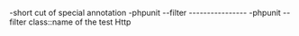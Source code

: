 <?xml version="1.0" encoding="UTF-8"?>

-short cut of special annotation
-phpunit --filter ----------------
-phpunit --filter  class::name of the test
Http
